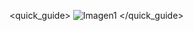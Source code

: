 <quick_guide>
![Imagen1](http://static.energysistem.com/images/manuals/42745/57ad869b0aa95.jpg)
</quick_guide>
